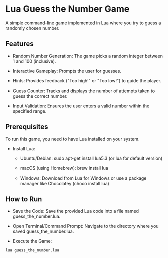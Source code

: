 # Lua Guess the Number Game
A simple command-line game implemented in Lua where you try to guess a randomly chosen number.

## Features
- Random Number Generation: The game picks a random integer between 1 and 100 (inclusive).

- Interactive Gameplay: Prompts the user for guesses.

- Hints: Provides feedback ("Too high!" or "Too low!") to guide the player.

- Guess Counter: Tracks and displays the number of attempts taken to guess the correct number.

- Input Validation: Ensures the user enters a valid number within the specified range.

## Prerequisites
To run this game, you need to have Lua installed on your system.

- Install Lua:

  - Ubuntu/Debian: sudo apt-get install lua5.3 (or lua for default version)

  - macOS (using Homebrew): brew install lua

  - Windows: Download from Lua for Windows or use a package manager like Chocolatey (choco install lua)

## How to Run
- Save the Code: Save the provided Lua code into a file named guess_the_number.lua.

- Open Terminal/Command Prompt: Navigate to the directory where you saved guess_the_number.lua.

- Execute the Game:  

```text
lua guess_the_number.lua

```